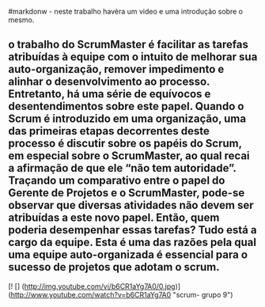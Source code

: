 #markdonw - neste trabalho havèra  um video e uma introdução sobre o mesmo.
##  o trabalho do ScrumMaster é facilitar as tarefas atribuídas à equipe com o intuito de melhorar sua auto-organização, remover impedimento e alinhar o desenvolvimento ao processo. Entretanto, há uma série de equívocos e desentendimentos sobre este papel. Quando o Scrum é introduzido em uma organização, uma das primeiras etapas decorrentes deste processo é discutir sobre os papéis do Scrum, em especial sobre o ScrumMaster, ao qual recai a afirmação de que ele “não tem autoridade”. Traçando um comparativo entre o papel do Gerente de Projetos e o ScrumMaster, pode-se observar que diversas atividades não devem ser atribuídas a este novo papel. Então, quem poderia desempenhar essas tarefas? Tudo está a cargo da equipe. Esta é uma das razões pela qual uma equipe auto-organizada é essencial para o sucesso de projetos que adotam o  scrum.


[! [] (http://img.youtube.com/vi/b6CR1aYg7A0/0.jpg)] (http://www.youtube.com/watch?v=b6CR1aYg7A0 "scrum- grupo 9")

